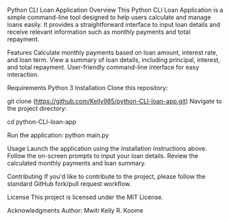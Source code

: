 Python CLI Loan Application
Overview
This Python CLI Loan Application is a simple command-line tool designed to help users calculate and manage loans easily. It provides a straightforward interface to input loan details and receive relevant information such as monthly payments and total repayment.

Features
Calculate monthly payments based on loan amount, interest rate, and loan term.
View a summary of loan details, including principal, interest, and total repayment.
User-friendly command-line interface for easy interaction.

Requirements
Python 3
Installation
Clone this repository:

git clone (https://github.com/Kelly985/python-CLI-loan-app.git)
Navigate to the project directory:

cd python-CLI-loan-app

Run the application:
python main.py

Usage
Launch the application using the installation instructions above.
Follow the on-screen prompts to input your loan details.
Review the calculated monthly payments and loan summary.

Contributing
If you'd like to contribute to the project, please follow the standard GitHub fork/pull request workflow.

License
This project is licensed under the MIT License.

Acknowledgments
Author: Mwiti Kelly R. Koome
